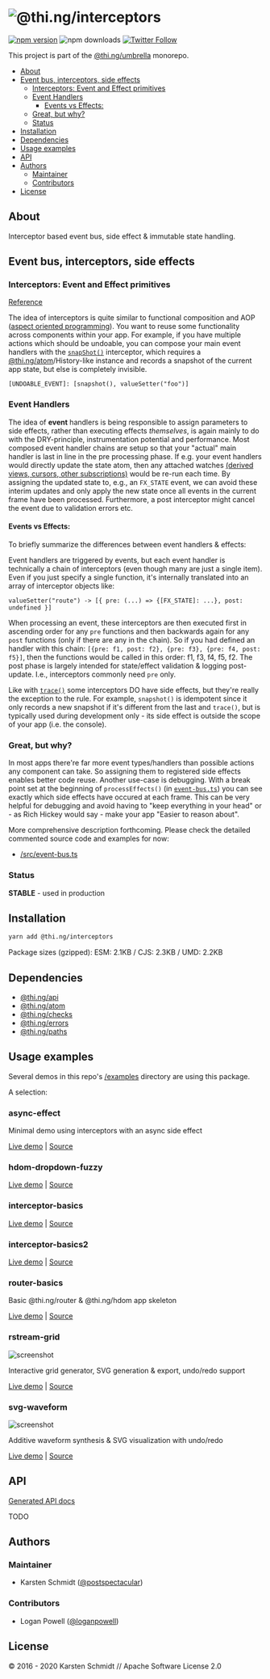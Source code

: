 <!-- This file is generated - DO NOT EDIT! -->

# ![@thi.ng/interceptors](https://media.thi.ng/umbrella/banners/thing-interceptors.svg?1581297780)

[![npm version](https://img.shields.io/npm/v/@thi.ng/interceptors.svg)](https://www.npmjs.com/package/@thi.ng/interceptors)
![npm downloads](https://img.shields.io/npm/dm/@thi.ng/interceptors.svg)
[![Twitter Follow](https://img.shields.io/twitter/follow/thing_umbrella.svg?style=flat-square&label=twitter)](https://twitter.com/thing_umbrella)

This project is part of the
[@thi.ng/umbrella](https://github.com/thi-ng/umbrella/) monorepo.

- [About](#about)
- [Event bus, interceptors, side effects](#event-bus-interceptors-side-effects)
  - [Interceptors: Event and Effect primitives](#interceptors-event-and-effect-primitives)
  - [Event Handlers](#event-handlers)
    - [Events vs Effects:](#events-vs-effects)
  - [Great, but why?](#great-but-why)
  - [Status](#status)
- [Installation](#installation)
- [Dependencies](#dependencies)
- [Usage examples](#usage-examples)
- [API](#api)
- [Authors](#authors)
  - [Maintainer](#maintainer)
  - [Contributors](#contributors)
- [License](#license)

## About

Interceptor based event bus, side effect & immutable state handling.

## Event bus, interceptors, side effects

### Interceptors: Event and Effect primitives

[Reference](https://github.com/thi-ng/umbrella/blob/develop/packages/interceptors/src/interceptors.ts)

The idea of interceptors is quite similar to functional composition and
AOP ([aspect oriented
programming](https://en.wikipedia.org/wiki/Aspect-oriented_programming)).
You want to reuse some functionality across components within your app.
For example, if you have multiple actions which should be undoable, you
can compose your main event handlers with the
[`snapShot()`](https://github.com/thi-ng/umbrella/blob/develop/packages/interceptors/src/interceptors.ts#L55)
interceptor, which requires a
[@thi.ng/atom](https://github.com/thi-ng/umbrella/tree/develop/packages/atom)/History-like
instance and records a snapshot of the current app state, but else is
completely invisible.

```
[UNDOABLE_EVENT]: [snapshot(), valueSetter("foo")]
```

### Event Handlers

The idea of **event** handlers is being responsible to assign parameters
to side effects, rather than executing effects *themselves*, is again
mainly to do with the DRY-principle, instrumentation potential and
performance. Most composed event handler chains are setup so that your
"actual" main handler is last in line in the pre processing phase. If
e.g. your event handlers would directly update the state atom, then any
attached watches [(derived views, cursors, other
subscriptions)](https://github.com/thi-ng/umbrella/tree/develop/packages/atom#about)
would be re-run each time. By assigning the updated state to, e.g., an
`FX_STATE` event, we can avoid these interim updates and only apply the
new state once all events in the current frame have been processed.
Furthermore, a post interceptor might cancel the event due to validation
errors etc.

#### Events vs Effects:

To briefly summarize the differences between event handlers & effects:

Event handlers are triggered by events, but each event handler is
technically a chain of interceptors (even though many are just a single
item). Even if you just specify a single function, it's internally
translated into an array of interceptor objects like:

```
valueSetter("route") -> [{ pre: (...) => {[FX_STATE]: ...}, post: undefined }]
```

When processing an event, these interceptors are then executed first in
ascending order for any `pre` functions and then backwards again for any
`post` functions (only if there are any in the chain). So if you had
defined an handler with this chain: `[{pre: f1, post: f2}, {pre: f3},
{pre: f4, post: f5}]`, then the functions would be called in this order:
f1, f3, f4, f5, f2. The post phase is largely intended for state/effect
validation & logging post-update. I.e., interceptors commonly need `pre`
only.

Like with
[`trace()`](https://github.com/thi-ng/umbrella/blob/develop/packages/interceptors/src/interceptors.ts#L21)
some interceptors DO have side effects, but they're really the exception
to the rule. For example, `snapshot()` is idempotent since it only
records a new snapshot if it's different from the last and `trace()`,
but is typically used during development only - its side effect is
outside the scope of your app (i.e. the console).

### Great, but why?

In most apps there're far more event types/handlers than possible
actions any component can take. So assigning them to registered side
effects enables better code reuse. Another use-case is debugging. With a
break point set at the beginning of `processEffects()` (in
[`event-bus.ts`](https://github.com/thi-ng/umbrella/blob/develop/packages/interceptors/src/event-bus.ts#L36))
you can see exactly which side effects have occured at each frame. This
can be very helpful for debugging and avoid having to "keep everything
in your head" or - as Rich Hickey would say - make your app "Easier to
reason about".

More comprehensive description forthcoming. Please check the detailed
commented source code and examples for now:

- [/src/event-bus.ts](https://github.com/thi-ng/umbrella/tree/develop/packages/interceptors/src/event-bus.ts)

### Status

**STABLE** - used in production

## Installation

```bash
yarn add @thi.ng/interceptors
```

Package sizes (gzipped): ESM: 2.1KB / CJS: 2.3KB / UMD: 2.2KB

## Dependencies

- [@thi.ng/api](https://github.com/thi-ng/umbrella/tree/develop/packages/api)
- [@thi.ng/atom](https://github.com/thi-ng/umbrella/tree/develop/packages/atom)
- [@thi.ng/checks](https://github.com/thi-ng/umbrella/tree/develop/packages/checks)
- [@thi.ng/errors](https://github.com/thi-ng/umbrella/tree/develop/packages/errors)
- [@thi.ng/paths](https://github.com/thi-ng/umbrella/tree/develop/packages/paths)

## Usage examples

Several demos in this repo's
[/examples](https://github.com/thi-ng/umbrella/tree/develop/examples)
directory are using this package.

A selection:

### async-effect <!-- NOTOC -->

Minimal demo using interceptors with an async side effect

[Live demo](https://demo.thi.ng/umbrella/async-effect/) | [Source](https://github.com/thi-ng/umbrella/tree/develop/examples/async-effect)

### hdom-dropdown-fuzzy <!-- NOTOC -->

[Live demo](https://demo.thi.ng/umbrella/hdom-dropdown-fuzzy/) | [Source](https://github.com/thi-ng/umbrella/tree/develop/examples/hdom-dropdown-fuzzy)

### interceptor-basics <!-- NOTOC -->

[Live demo](https://demo.thi.ng/umbrella/interceptor-basics/) | [Source](https://github.com/thi-ng/umbrella/tree/develop/examples/interceptor-basics)

### interceptor-basics2 <!-- NOTOC -->

[Live demo](https://demo.thi.ng/umbrella/interceptor-basics2/) | [Source](https://github.com/thi-ng/umbrella/tree/develop/examples/interceptor-basics2)

### router-basics <!-- NOTOC -->

Basic @thi.ng/router & @thi.ng/hdom app skeleton

[Live demo](https://demo.thi.ng/umbrella/router-basics/) | [Source](https://github.com/thi-ng/umbrella/tree/develop/examples/router-basics)

### rstream-grid <!-- NOTOC -->

![screenshot](https://raw.githubusercontent.com/thi-ng/umbrella/develop/assets/examples/rstream-grid.jpg)

Interactive grid generator, SVG generation & export, undo/redo support

[Live demo](https://demo.thi.ng/umbrella/rstream-grid/) | [Source](https://github.com/thi-ng/umbrella/tree/develop/examples/rstream-grid)

### svg-waveform <!-- NOTOC -->

![screenshot](https://raw.githubusercontent.com/thi-ng/umbrella/develop/assets/examples/svg-waveform.jpg)

Additive waveform synthesis & SVG visualization with undo/redo

[Live demo](https://demo.thi.ng/umbrella/svg-waveform/) | [Source](https://github.com/thi-ng/umbrella/tree/develop/examples/svg-waveform)

## API

[Generated API docs](https://docs.thi.ng/umbrella/interceptors/)

TODO

## Authors

### Maintainer

- Karsten Schmidt ([@postspectacular](https://github.com/postspectacular))

### Contributors

- Logan Powell ([@loganpowell](https://github.com/loganpowell))

## License

&copy; 2016 - 2020 Karsten Schmidt // Apache Software License 2.0
